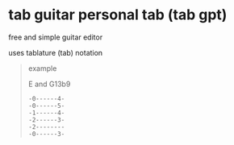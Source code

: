 # tab guitar personal tab (tab gpt)

free and simple guitar editor

uses tablature (tab) notation

> example
> 
> E and G13b9
> ```
> -0------4-
> -0------5-
> -1------4-
> -2------3-
> -2--------
> -0------3-
> ```

